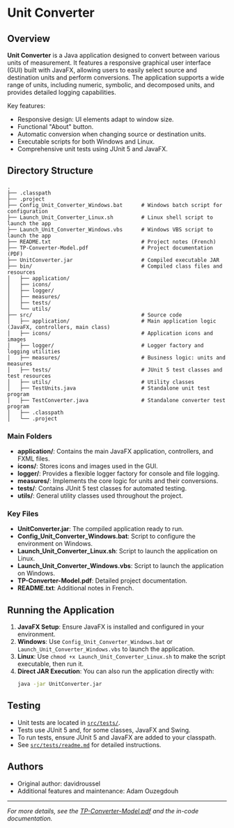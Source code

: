# Unit Converter

## Overview

**Unit Converter** is a Java application designed to convert between various units of measurement. It features a responsive graphical user interface (GUI) built with JavaFX, allowing users to easily select source and destination units and perform conversions. The application supports a wide range of units, including numeric, symbolic, and decomposed units, and provides detailed logging capabilities.

Key features:
- Responsive design: UI elements adapt to window size.
- Functional "About" button.
- Automatic conversion when changing source or destination units.
- Executable scripts for both Windows and Linux.
- Comprehensive unit tests using JUnit 5 and JavaFX.

## Directory Structure

```
.
├── .classpath
├── .project
├── Config_Unit_Converter_Windows.bat      # Windows batch script for configuration
├── Launch_Unit_Converter_Linux.sh         # Linux shell script to launch the app
├── Launch_Unit_Converter_Windows.vbs      # Windows VBS script to launch the app
├── README.txt                             # Project notes (French)
├── TP-Converter-Model.pdf                 # Project documentation (PDF)
├── UnitConverter.jar                      # Compiled executable JAR
├── bin/                                   # Compiled class files and resources
│   ├── application/
│   ├── icons/
│   ├── logger/
│   ├── measures/
│   ├── tests/
│   └── utils/
├── src/                                   # Source code
│   ├── application/                       # Main application logic (JavaFX, controllers, main class)
│   ├── icons/                             # Application icons and images
│   ├── logger/                            # Logger factory and logging utilities
│   ├── measures/                          # Business logic: units and measures
│   ├── tests/                             # JUnit 5 test classes and test resources
│   ├── utils/                             # Utility classes
│   ├── TestUnits.java                     # Standalone unit test program
│   ├── TestConverter.java                 # Standalone converter test program
│   ├── .classpath
│   └── .project
```

### Main Folders

- **application/**: Contains the main JavaFX application, controllers, and FXML files.
- **icons/**: Stores icons and images used in the GUI.
- **logger/**: Provides a flexible logger factory for console and file logging.
- **measures/**: Implements the core logic for units and their conversions.
- **tests/**: Contains JUnit 5 test classes for automated testing.
- **utils/**: General utility classes used throughout the project.

### Key Files

- **UnitConverter.jar**: The compiled application ready to run.
- **Config_Unit_Converter_Windows.bat**: Script to configure the environment on Windows.
- **Launch_Unit_Converter_Linux.sh**: Script to launch the application on Linux.
- **Launch_Unit_Converter_Windows.vbs**: Script to launch the application on Windows.
- **TP-Converter-Model.pdf**: Detailed project documentation.
- **README.txt**: Additional notes in French.

## Running the Application

1. **JavaFX Setup**: Ensure JavaFX is installed and configured in your environment.
2. **Windows**: Use `Config_Unit_Converter_Windows.bat` or `Launch_Unit_Converter_Windows.vbs` to launch the application.
3. **Linux**: Use `chmod +x Launch_Unit_Converter_Linux.sh` to make the script executable, then run it.
4. **Direct JAR Execution**: You can also run the application directly with:
   ```sh
   java -jar UnitConverter.jar
   ```

## Testing

- Unit tests are located in [`src/tests/`](src/tests/).
- Tests use JUnit 5 and, for some classes, JavaFX and Swing.
- To run tests, ensure JUnit 5 and JavaFX are added to your classpath.
- See [`src/tests/readme.md`](src/tests/readme.md) for detailed instructions.

## Authors

- Original author: davidroussel
- Additional features and maintenance: Adam Ouzegdouh

---

*For more details, see the [TP-Converter-Model.pdf](TP-Converter-Model.pdf) and the in-code documentation.*